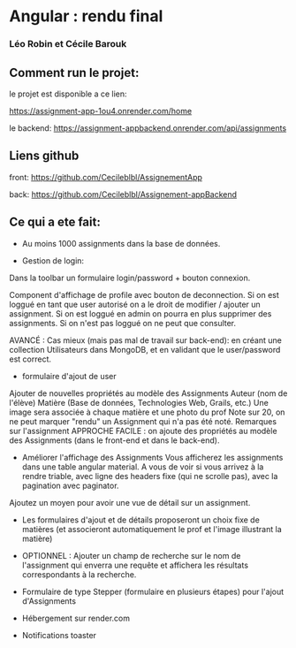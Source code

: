 # Angular : rendu final

### Léo Robin et Cécile Barouk

## Comment run le projet:

le projet est disponible a ce lien:

https://assignment-app-1ou4.onrender.com/home

le backend:
https://assignment-appbackend.onrender.com/api/assignments

## Liens github

front: https://github.com/Cecileblbl/AssignementApp

back: https://github.com/Cecileblbl/Assignement-appBackend

## Ce qui a ete fait:

- Au moins 1000 assignments dans la base de données.

- Gestion de login:

Dans la toolbar un formulaire login/password + bouton connexion.

Component d'affichage de profile avec bouton de deconnection.
Si on est loggué en tant que user autorisé on a le droit de modifier / ajouter un assignment. Si on est loggué en admin on pourra en plus supprimer des assignments. Si on n'est pas loggué on ne peut que consulter.

AVANCÉ : Cas mieux (mais pas mal de travail sur back-end): en créant une collection Utilisateurs dans MongoDB, et en validant que le user/password est correct.

- formulaire d'ajout de user

Ajouter de nouvelles propriétés au modèle des Assignments
Auteur (nom de l'élève)
Matière (Base de données, Technologies Web, Grails, etc.)
Une image sera associée à chaque matière et une photo du prof
Note sur 20, on ne peut marquer "rendu" un Assignment qui n'a pas été noté.
Remarques sur l'assignment
APPROCHE FACILE : on ajoute des propriétés au modèle des Assignments (dans le front-end et dans le back-end).

- Améliorer l'affichage des Assignments
  Vous afficherez les assignments dans une table angular material. A vous de voir si vous arrivez à la rendre triable, avec ligne des headers fixe (qui ne scrolle pas), avec la pagination avec paginator.

Ajoutez un moyen pour avoir une vue de détail sur un assignment.

- Les formulaires d'ajout et de détails proposeront un choix fixe de matières (et associeront automatiquement le prof et l'image illustrant la matière)

- OPTIONNEL : Ajouter un champ de recherche sur le nom de l'assignment qui enverra une requête et affichera les résultats correspondants à la recherche.

- Formulaire de type Stepper (formulaire en plusieurs étapes) pour l'ajout d'Assignments

- Hébergement sur render.com

- Notifications toaster
